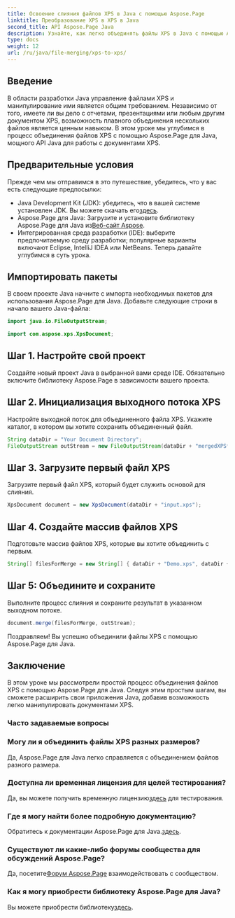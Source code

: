 ```yaml
---
title: Освоение слияния файлов XPS в Java с помощью Aspose.Page
linktitle: Преобразование XPS в XPS в Java
second_title: API Aspose.Page Java
description: Узнайте, как легко объединять файлы XPS в Java с помощью Aspose.Page. Следуйте нашему пошаговому руководству для эффективного манипулирования документами. Повысьте свои навыки разработки Java прямо сейчас!
type: docs
weight: 12
url: /ru/java/file-merging/xps-to-xps/
---
```

## Введение
В области разработки Java управление файлами XPS и манипулирование ими является общим требованием. Независимо от того, имеете ли вы дело с отчетами, презентациями или любым другим документом XPS, возможность плавного объединения нескольких файлов является ценным навыком. В этом уроке мы углубимся в процесс объединения файлов XPS с помощью Aspose.Page для Java, мощного API Java для работы с документами XPS.
## Предварительные условия
Прежде чем мы отправимся в это путешествие, убедитесь, что у вас есть следующие предпосылки:
-  Java Development Kit (JDK): убедитесь, что в вашей системе установлен JDK. Вы можете скачать его[здесь](https://www.oracle.com/java/technologies/javase-downloads.html).
-  Aspose.Page для Java: Загрузите и установите библиотеку Aspose.Page для Java из[Веб-сайт Aspose](https://purchase.aspose.com/buy). 
- Интегрированная среда разработки (IDE): выберите предпочитаемую среду разработки; популярные варианты включают Eclipse, IntelliJ IDEA или NetBeans.
Теперь давайте углубимся в суть урока.
## Импортировать пакеты
В своем проекте Java начните с импорта необходимых пакетов для использования Aspose.Page для Java. Добавьте следующие строки в начало вашего Java-файла:
```java
import java.io.FileOutputStream;

import com.aspose.xps.XpsDocument;
```
## Шаг 1. Настройте свой проект
Создайте новый проект Java в выбранной вами среде IDE. Обязательно включите библиотеку Aspose.Page в зависимости вашего проекта.
## Шаг 2. Инициализация выходного потока XPS
Настройте выходной поток для объединенного файла XPS. Укажите каталог, в котором вы хотите сохранить объединенный файл.
```java
String dataDir = "Your Document Directory";
FileOutputStream outStream = new FileOutputStream(dataDir + "mergedXPSfiles.xps");
```
## Шаг 3. Загрузите первый файл XPS
Загрузите первый файл XPS, который будет служить основой для слияния.
```java
XpsDocument document = new XpsDocument(dataDir + "input.xps");
```
## Шаг 4. Создайте массив файлов XPS
Подготовьте массив файлов XPS, которые вы хотите объединить с первым.
```java
String[] filesForMerge = new String[] { dataDir + "Demo.xps", dataDir + "sample.xps" };
```
## Шаг 5: Объедините и сохраните
Выполните процесс слияния и сохраните результат в указанном выходном потоке.
```java
document.merge(filesForMerge, outStream);
```
Поздравляем! Вы успешно объединили файлы XPS с помощью Aspose.Page для Java.
## Заключение
В этом уроке мы рассмотрели простой процесс объединения файлов XPS с помощью Aspose.Page для Java. Следуя этим простым шагам, вы сможете расширить свои приложения Java, добавив возможность легко манипулировать документами XPS.
### Часто задаваемые вопросы
### Могу ли я объединить файлы XPS разных размеров?
Да, Aspose.Page для Java легко справляется с объединением файлов разного размера.
### Доступна ли временная лицензия для целей тестирования?
 Да, вы можете получить временную лицензию[здесь](https://purchase.aspose.com/temporary-license/) для тестирования.
### Где я могу найти более подробную документацию?
 Обратитесь к документации Aspose.Page для Java.[здесь](https://reference.aspose.com/page/java/).
### Существуют ли какие-либо форумы сообщества для обсуждений Aspose.Page?
 Да, посетите[Форум Aspose.Page](https://forum.aspose.com/c/page/39) взаимодействовать с сообществом.
### Как я могу приобрести библиотеку Aspose.Page для Java?
 Вы можете приобрести библиотеку[здесь](https://purchase.aspose.com/buy).
